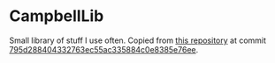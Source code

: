 # CampbellLib
Small library of stuff I use often.
Copied from [this repository](https://github.com/CampbellCrowley/CampbellLib) at commit [795d288404332763ec55ac335884c0e8385e76ee](https://github.com/CampbellCrowley/CampbellLib/tree/795d288404332763ec55ac335884c0e8385e76ee).
